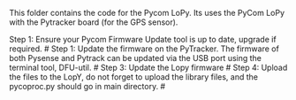 This folder contains the code for the Pycom LoPy.
Its uses the PyCom LoPy with the Pytracker board (for the GPS sensor).


Step 1: Ensure your Pycom Firmware Update tool is up to date, upgrade if required. #
Step 1: Update the firmware on the PyTracker. The firmware of both Pysense and Pytrack can be updated via the USB port 
        using the terminal tool, DFU-util.  #
Step 3: Update the Lopy firmware #
Step 4: Upload the files to the LopY, do not forget to upload the library files, and the pycoproc.py should go in main directory.  #
